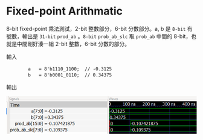 # Fixed-point Arithmatic

8-bit fixed-point 乘法測試，2-bit 整數部分，6-bit 分數部分。a, b 是 `8-bit` 有號數，輸出是 `31-bit` `prod_ab` 。`8-bit` `prob_ab_slc` 取 `prob_ab` 中間的 8-bit，也就是中間剛好湊一組 2-bit 整數，6-bit 分數的部分。

輸入

```
        a   = 8'b1110_1100;  // -0.3125
        b   = 8'b0001_0110;  // 0.34375
```

輸出

![image-20240510001601903](https://raw.githubusercontent.com/frankxaio/markdwon-image/main/data/image-20240510001601903.png)


